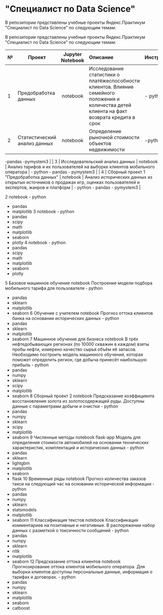 # "Специалист по Data Science"

В репозитории представлены учебные проекты Яндекс.Практикум "Специалист по Data Science" по следующим темам:


В репозитории представлены учебные проекты Яндекс.Практикум "Специалист по Data Science" по следующим темам:


| № | Проект                                  | Jupyter Notebook | Описание          |Инструменты       |  
| - |  -------------------------------------- |:----------------:| :---------------- |:---------------- |
| 1 | Предобработка данных | notebook         | Исследование статистики о платёжеспособности клиентов. Влияние семейного положения и количества детей клиента на факт возврата кредита в срок            | - python         |
| 2 | Статистический анализ данных | notebook | Определение рыночной стоимости объектов недвижимости | -python
-pandas
-pymystem3 |
| 3 | Исследовательский анализ данных | notebook | Анализ тарифов и их пользователей на выборке клиентов мобильного оператора | - python - pandas - pymystem3 |
| 4 | Сборный проект 1 "Предобработка данных" | notebook         | Анализ исторических данных из открытых источников о продажах игр, оценках пользователей и экспертов, жанров и платформ | - python - pandas - pymystem3 |


2		notebook		- python
- pandas
- matplotlib
3		notebook		- python
- pandas
- scipy
- math
- matplotlib
- seaborn
- plotly
4		notebook		- python
- pandas
- scipy
- math
- matplotlib
- seaborn
- plotly



5	Базовое машинное обучение	notebook	Построение модели подбора мобильного тарифа для пользователя	- python
- pandas
- sklearn
- matplotlib
- seaborn
6	Обучение с учителем	notebook	Прогноз оттока клиентов банка на основании исторических данных	- python
- pandas
- sklearn
- matplotlib
- seaborn
7	Машинное обучение для бизнеса	notebook	В трёх нефтедобывающих регионах (по 10000 скважин в каждом) взяты пробы нефти, измерено качество сырья объём её запасов. Необходимо построить модель машинного обучения, которая поможет определить регион, где добыча принесёт наибольшую прибыль	- python
- pandas
- numpy
- sklearn
- scipy
- matplotlib
- seaborn
8	Сборный проект 2	notebook	Предсказание коэффициента восстановления золота из золотосодержащей руды. Доступны данные с параметрами добычи и очистки	- python
- pandas
- numpy
- sklearn
- scipy
- matplotlib
- seaborn
9	Численные методы	notebook
flask-app	Модель для определения стоимости автомобилей на основании технических характеристик, комплектаций и исторических данных	- python
- pandas
- sklearn
- lightgbm
- matplotlib
- seaborn
- flask
10	Временные ряды	notebook	Прогноз количества заказов такси на следующий час на основании исторической информации	- python
- pandas
- numpy
- sklearn
- statsmodels
- matplotlib
- seaborn
11	Классификация текстов	notebook	Классификация комментариев на позитивные и негативные. В распоряжении набор данных с разметкой о токсичности сообщений	- python
- pandas
- numpy
- sklearn
- nltk
- matplotlib
- seaborn
12	Предсказание оттока клиентов	notebook	Прогнозирование оттока клиентов мобильного оператора. Для выборки клиентов доступны персональные данные, информация о тарифах и договорах.	- python
- pandas
- numpy
- sklearn
- matplotlib
- seaborn
- catboost
